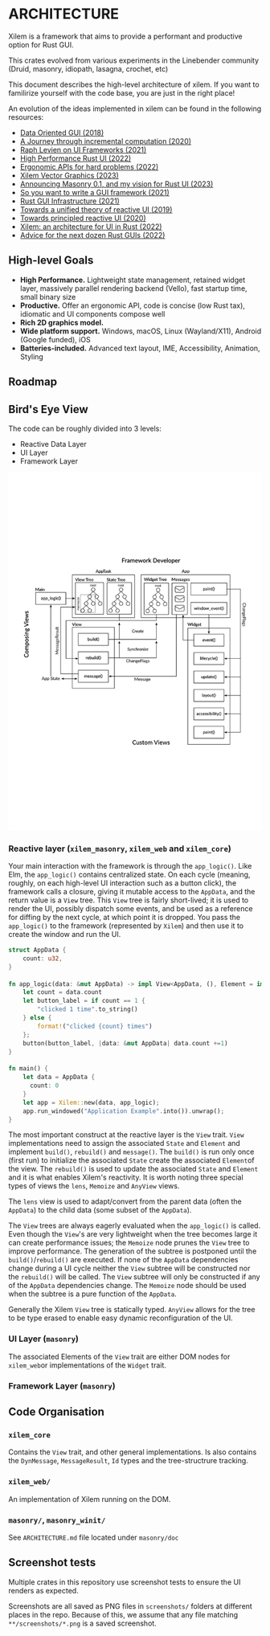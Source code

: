 # ARCHITECTURE
Xilem is a framework that aims to provide a performant and productive option for Rust GUI.

This crates evolved from various experiments in the Linebender community (Druid, masonry, idiopath, lasagna, crochet, etc)

This document describes the high-level architecture of xilem. If you want to familirize yourself with the code base, you are just in the right place!

An evolution of the ideas implemented in xilem can be found in the following resources:
- [Data Oriented GUI (2018)](https://www.youtube.com/watch?v=4YTfxresvS8)
- [A Journey through incremental computation (2020)](https://www.youtube.com/watch?v=DSuX-LIAU-I)
- [Raph Levien on UI Frameworks (2021)](https://www.youtube.com/watch?v=PwuwG2-0n3I)
- [High Performance Rust UI (2022)](https://www.youtube.com/watch?v=zVUTZlNCb8U)
- [Ergonomic APIs for hard problems (2022)](https://www.youtube.com/watch?v=Phk0C-kLlho&t=2706s)
- [Xilem Vector Graphics (2023)](https://www.youtube.com/watch?v=XjbVnwBtVEk)
- [Announcing Masonry 0.1, and my vision for Rust UI (2023)](https://poignardazur.github.io/2023/02/02/masonry-01-and-my-vision-for-rust-ui/)
- [So you want to write a GUI framework (2021)](https://www.cmyr.net/blog/gui-framework-ingredients.html)
- [Rust GUI Infrastructure (2021)](https://www.cmyr.net/blog/rust-gui-infra.html)
- [Towards a unified theory of reactive UI (2019)](https://raphlinus.github.io/ui/druid/2019/11/22/reactive-ui.html)
- [Towards principled reactive UI (2020)](https://raphlinus.github.io/rust/druid/2020/09/25/principled-reactive-ui.html)
- [Xilem: an architecture for UI in Rust (2022)](https://raphlinus.github.io/rust/gui/2022/05/07/ui-architecture.html)
- [Advice for the next dozen Rust GUIs (2022)](https://raphlinus.github.io/rust/gui/2022/07/15/next-dozen-guis.html)

## High-level Goals
- **High Performance.** Lightweight state management, retained widget layer, massively parallel rendering backend (Vello), fast startup time, small binary size
- **Productive.** Offer an ergonomic API, code is concise (low Rust tax), idiomatic and UI components compose well
- **Rich 2D graphics model.**
- **Wide platform support.** Windows, macOS, Linux (Wayland/X11), Android (Google funded), iOS
- **Batteries-included.** Advanced text layout, IME, Accessibility, Animation, Styling

## Roadmap
<!-- TODO -->

## Bird's Eye View
The code can be roughly divided into 3 levels:
- Reactive Data Layer
- UI Layer
- Framework Layer

![The Xilem architectural overview](./docs/assets/xilem-architecture.svg)

### Reactive layer (`xilem_masonry`,  `xilem_web` and `xilem_core`)

Your main interaction with the framework is through the `app_logic()`. Like Elm, the `app_logic()` contains centralized state. On each cycle (meaning, roughly, on each high-level UI interaction such as a button click), the framework calls a closure, giving it mutable access to the `AppData`, and the return value is a `View` tree. This `View` tree is fairly short-lived; it is used to render the UI, possibly dispatch some events, and be used as a reference for diffing by the next cycle, at which point it is dropped. You pass the `app_logic()` to the framework (represented by `Xilem`) and then use it to create the window and run the UI.

```rust
struct AppData {
    count: u32,
}

fn app_logic(data: &mut AppData) -> impl View<AppData, (), Element = impl Widget> {
    let count = data.count
    let button_label = if count == 1 {
        "clicked 1 time".to_string()
    } else {
        format!("clicked {count} times")
    };
    button(button_label, |data: &mut AppData| data.count +=1)
}

fn main() {
    let data = AppData {
      count: 0
    }
    let app = Xilem::new(data, app_logic);
    app.run_windowed("Application Example".into()).unwrap();
}
```
The most important construct at the reactive layer is the `View` trait. `View` implementations need to assign the associated `State` and `Element` and implement `build()`, `rebuild()` and `message()`. The `build()` is run only once (first run) to initialize the associated `State` create the associated `Element`of the view. The `rebuild()` is used to update the associated `State` and `Element` and it is what enables Xilem's reactivity. It is worth noting three special types of views the `lens`, `Memoize` and `AnyView` views. 

The `lens` view is used to adapt/convert from the parent data (often the `AppData`) to the child data (some subset of the `AppData`).

The `View` trees are always eagerly evaluated when the `app_logic()` is called. Even though the `View`'s are very lightweight when the tree becomes large it can create performance issues; the `Memoize` node prunes the `View` tree to improve performance. The generation of the subtree is postponed until the `build()`/`rebuild()` are executed. If none of the `AppData` dependencies change during a UI cycle neither the `View` subtree will be constructed nor the `rebuild()` will be called. The `View` subtree will only be constructed if any of the `AppData` dependencies change. The `Memoize` node should be used when the subtree is a pure function of the `AppData`.

Generally the Xilem `View` tree is statically typed. `AnyView` allows for the tree to be type erased to enable easy dynamic reconfiguration of the UI. 

### UI Layer (`masonry`)
The associated Elements of the `View` trait are either DOM nodes for `xilem_web`or implementations of the `Widget` trait.

### Framework Layer (`masonry`)

## Code Organisation
### `xilem_core`
Contains the `View` trait, and other general implementations. Is also contains the `DynMessage`, `MessageResult`, `Id` types and the tree-structrure tracking.

### `xilem_web/`
An implementation of Xilem running on the DOM.

### `masonry/`, `masonry_winit/`
See `ARCHITECTURE.md` file located under `masonry/doc`

## Screenshot tests

Multiple crates in this repository use screenshot tests to ensure the UI renders as expected.

Screenshots are all saved as PNG files in `screenshots/` folders at different places in the repo.
Because of this, we assume that any file matching `**/screenshots/*.png` is a saved screenshot.

